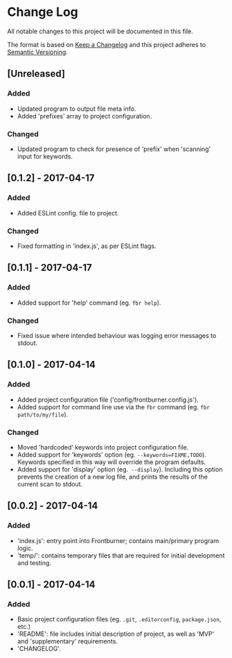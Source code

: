 # Change Log
All notable changes to this project will be documented in this file.

The format is based on [Keep a Changelog](http://keepachangelog.com/)
and this project adheres to [Semantic Versioning](http://semver.org/).

## [Unreleased]
### Added
- Updated program to output file meta info.
- Added 'prefixes' array to project configuration.

### Changed
- Updated program to check for presence of 'prefix' when 'scanning' input for keywords.

## [0.1.2] - 2017-04-17
### Added
- Added ESLint config. file to project.

### Changed
- Fixed formatting in 'index.js', as per ESLint flags.

## [0.1.1] - 2017-04-17
### Added
- Added support for 'help' command (eg. `fbr help`).

### Changed
- Fixed issue where intended behaviour was logging error messages to stdout.

## [0.1.0] - 2017-04-14
### Added
- Added project configuration file ('config/frontburner.config.js').
- Added support for command line use via the `fbr` command (eg. `fbr path/to/my/file`).

### Changed
- Moved 'hardcoded' keywords into project configuration file.
- Added support for 'keywords' option (eg. `--keywords=FIXME,TODO`). Keywords specified in this way will override the program defaults.
- Added support for 'display' option (eg.` --display`). Including this option prevents the creation of a new log file, and prints the results of the current scan to stdout.

## [0.0.2] - 2017-04-14
### Added
- 'index.js': entry point into Frontburner; contains main/primary program logic.
- 'temp/': contains temporary files that are required for initial development and testing.

## [0.0.1] - 2017-04-14
### Added
- Basic project configuration files (eg. `.git`, `.editorconfig`, `package.json`, etc.)
- 'README': file includes initial description of project, as well as 'MVP' and 'supplementary' requirements.
- 'CHANGELOG'.
